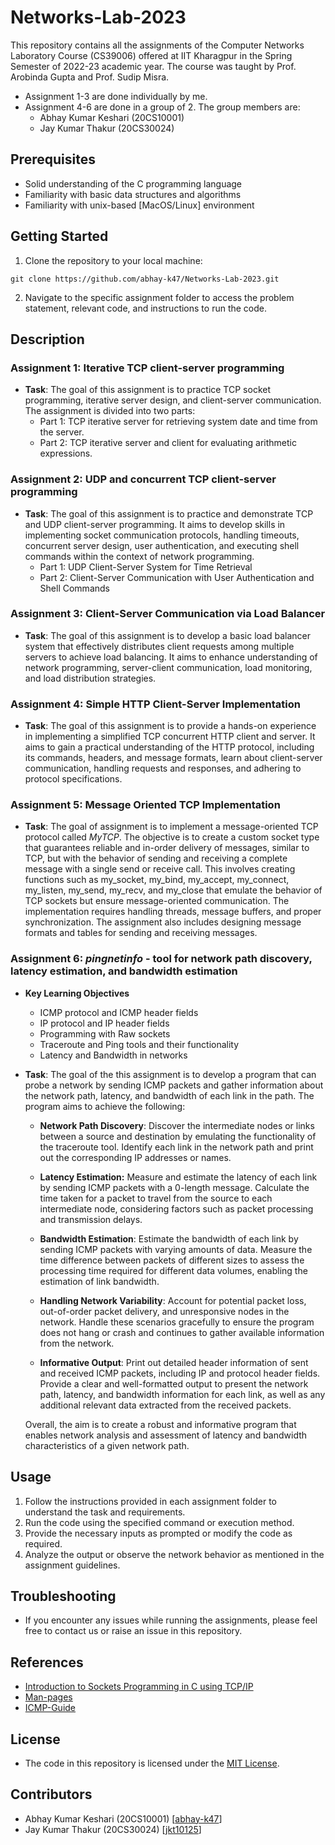 # Networks-Lab-2023
This repository contains all the assignments of the Computer Networks Laboratory Course (CS39006) offered at IIT Kharagpur in the Spring Semester of 2022-23 academic year. The course was taught by Prof. Arobinda Gupta and Prof. Sudip Misra.
- Assignment 1-3 are done individually by me.
- Assignment 4-6 are done in a group of 2. The group members are:
    - Abhay Kumar Keshari (20CS10001)
    - Jay Kumar Thakur (20CS30024)

## Prerequisites
- Solid understanding of the C programming language
- Familiarity with basic data structures and algorithms
- Familiarity with unix-based [MacOS/Linux] environment

## Getting Started
1. Clone the repository to your local machine:
``` 
git clone https://github.com/abhay-k47/Networks-Lab-2023.git
```

2. Navigate to the specific assignment folder to access the problem statement, relevant code, and instructions to run the code.

## Description

### Assignment 1: Iterative TCP client-server programming
- **Task**: The goal of this assignment is to practice TCP socket programming, iterative server design, and client-server communication. The assignment is divided into two parts:
    - Part 1: TCP iterative server for retrieving system date and time from the server.
    - Part 2: TCP iterative server and client for evaluating arithmetic expressions.

### Assignment 2: UDP and concurrent TCP client-server programming
- **Task**: The goal of this assignment is to practice and demonstrate  TCP and UDP client-server programming. It aims to develop skills in implementing socket communication protocols, handling timeouts, concurrent server design, user authentication, and executing shell commands within the context of network programming.
    - Part 1: UDP Client-Server System for Time Retrieval
    - Part 2: Client-Server Communication with User Authentication and Shell Commands

### Assignment 3: Client-Server Communication via Load Balancer
- **Task**: The goal of this assignment is to develop a basic load balancer system that effectively distributes client requests among multiple servers to achieve load balancing. It aims to enhance understanding of network programming, server-client communication, load monitoring, and load distribution strategies.

### Assignment 4: Simple HTTP Client-Server Implementation
- **Task**: The goal of this assignment is to provide a hands-on experience in implementing a simplified TCP concurrent HTTP client and server. It aims to gain a practical understanding of the HTTP protocol, including its commands, headers, and message formats, learn about client-server communication, handling requests and responses, and adhering to protocol specifications.

### Assignment 5: Message Oriented TCP Implementation
- **Task**: The goal of assignment is to implement a message-oriented TCP protocol called *MyTCP*. The objective is to create a custom socket type that guarantees reliable and in-order delivery of messages, similar to TCP, but with the behavior of sending and receiving a complete message with a single send or receive call. This involves creating functions such as my_socket, my_bind, my_accept, my_connect, my_listen, my_send, my_recv, and my_close that emulate the behavior of TCP sockets but ensure message-oriented communication. The implementation requires handling threads, message buffers, and proper synchronization. The assignment also includes designing message formats and tables for sending and receiving messages.

### Assignment 6: *pingnetinfo* - tool for network path discovery, latency estimation, and bandwidth estimation
- **Key Learning Objectives**
    - ICMP protocol and ICMP header fields
    - IP protocol and IP header fields
    - Programming with Raw sockets
    - Traceroute and Ping tools and their functionality
    - Latency and Bandwidth in networks


- **Task**: The goal of the this assignment is to develop a program that can probe a network by sending ICMP packets and gather information about the network path, latency, and bandwidth of each link in the path. The program aims to achieve the following:

    - **Network Path Discovery**: Discover the intermediate nodes or links between a source and destination by emulating the functionality of the traceroute tool. Identify each link in the network path and print out the corresponding IP addresses or names.

    - **Latency Estimation:** Measure and estimate the latency of each link by sending ICMP packets with a 0-length message. Calculate the time taken for a packet to travel from the source to each intermediate node, considering factors such as packet processing and transmission delays.

    - **Bandwidth Estimation**: Estimate the bandwidth of each link by sending ICMP packets with varying amounts of data. Measure the time difference between packets of different sizes to assess the processing time required for different data volumes, enabling the estimation of link bandwidth.

    - **Handling Network Variability**: Account for potential packet loss, out-of-order packet delivery, and unresponsive nodes in the network. Handle these scenarios gracefully to ensure the program does not hang or crash and continues to gather available information from the network.

    - **Informative Output**: Print out detailed header information of sent and received ICMP packets, including IP and protocol header fields. Provide a clear and well-formatted output to present the network path, latency, and bandwidth information for each link, as well as any additional relevant data extracted from the received packets.

    Overall, the aim is to create a robust and informative program that enables network analysis and assessment of latency and bandwidth characteristics of a given network path.

## Usage
1. Follow the instructions provided in each assignment  folder to understand the task and requirements.
2. Run the code using the specified command or execution method.
3. Provide the necessary inputs as prompted or modify the code as required.
4. Analyze the output or observe the network behavior as mentioned in the assignment guidelines.

## Troubleshooting
- If you encounter any issues while running the assignments, please feel free to contact us or raise an issue in this repository.

## References
- [Introduction to Sockets Programming in C using TCP/IP](https://www.csd.uoc.gr/~hy556/material/tutorials/cs556-3rd-tutorial.pdf)
- [Man-pages](https://man7.org/linux/man-pages/dir_all_alphabetic.html)
- [ICMP-Guide](http://www.tcpipguide.com/free/t_InternetControlMessageProtocolICMPICMPv4andICMPv6.htm)

## License
- The code in this repository is licensed under the [MIT License](https://choosealicense.com/licenses/mit/).

## Contributors
- Abhay Kumar Keshari (20CS10001) [[abhay-k47](https://github.com/abhay-k47)]
- Jay Kumar Thakur (20CS30024) [[jkt10125](https://github.com/jkt10125)]

